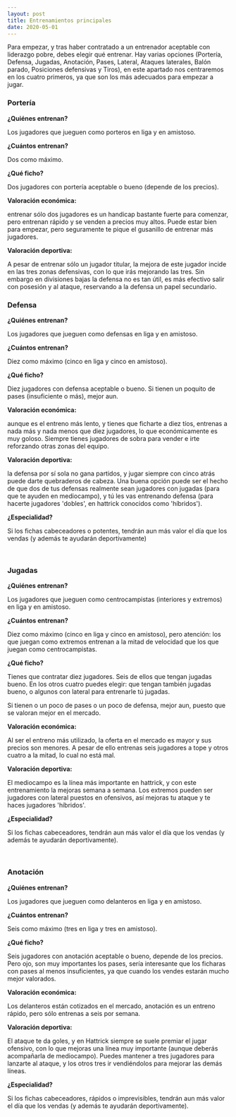 ```yaml
---
layout: post
title: Entrenamientos principales
date: 2020-05-01
---
```


Para empezar, y tras haber contratado a un entrenador aceptable con liderazgo pobre, debes elegir qué entrenar. Hay varias opciones (Portería, Defensa, Jugadas, Anotación, Pases, Lateral, Ataques laterales, Balón parado, Posiciones defensivas y Tiros), en este apartado nos centraremos en los cuatro primeros, ya que son los más adecuados para empezar a jugar.

### Portería

**¿Quiénes entrenan?**

Los jugadores que jueguen como porteros en liga y en amistoso.

**¿Cuántos entrenan?**

Dos como máximo.

**¿Qué ficho?**

Dos jugadores con portería aceptable o bueno (depende de los precios).

**Valoración económica:**

entrenar sólo dos jugadores es un handicap bastante fuerte para comenzar, pero entrenan rápido y se venden a precios muy altos. Puede estar bien para empezar, pero seguramente te pique el gusanillo de entrenar más jugadores.

**Valoración deportiva:**

A pesar de entrenar sólo un jugador titular, la mejora de este jugador incide en las tres zonas defensivas, con lo que irás mejorando las tres. Sin embargo en divisiones bajas la defensa no es tan útil, es más efectivo salir con posesión y al ataque, reservando a la defensa un papel secundario.

 
### Defensa

**¿Quiénes entrenan?**

Los jugadores que jueguen como defensas en liga y en amistoso.

**¿Cuántos entrenan?**

Diez como máximo (cinco en liga y cinco en amistoso).

**¿Qué ficho?**

Diez jugadores con defensa aceptable o bueno. Si tienen un poquito de pases (insuficiente o más), mejor aun.

**Valoración económica:**

aunque es el entreno más lento, y tienes que ficharte a diez tíos, entrenas a nada más y nada menos que diez jugadores, lo que económicamente es muy goloso. Siempre tienes jugadores de sobra para vender e irte reforzando otras zonas del equipo.

**Valoración deportiva:**

la defensa por sí sola no gana partidos, y jugar siempre con cinco atrás puede darte quebraderos de cabeza. Una buena opción puede ser el hecho de que dos de tus defensas realmente sean jugadores con jugadas (para que te ayuden en mediocampo), y tú les vas entrenando defensa (para hacerte jugadores 'dobles', en hattrick conocidos como 'híbridos').

**¿Especialidad?**

Si los fichas cabeceadores o potentes, tendrán aun más valor el día que los vendas (y además te ayudarán deportivamente)

 
### Jugadas

**¿Quiénes entrenan?**

Los jugadores que jueguen como centrocampistas (interiores y extremos) en liga y en amistoso.

**¿Cuántos entrenan?**

Diez como máximo (cinco en liga y cinco en amistoso), pero atención: los que juegan como extremos entrenan a la mitad de velocidad que los que juegan como centrocampistas.

**¿Qué ficho?**

Tienes que contratar diez jugadores. Seis de ellos que tengan jugadas bueno. En los otros cuatro puedes elegir: que tengan también jugadas bueno, o algunos con lateral para entrenarle tú jugadas.

Si tienen o un poco de pases o un poco de defensa, mejor aun, puesto que se valoran mejor en el mercado.

**Valoración económica:**

Al ser el entreno más utilizado, la oferta en el mercado es mayor y sus precios son menores. A pesar de ello entrenas seis jugadores a tope y otros cuatro a la mitad, lo cual no está mal.

**Valoración deportiva:**

El mediocampo es la línea más importante en hattrick, y con este entrenamiento la mejoras semana a semana. Los extremos pueden ser jugadores con lateral puestos en ofensivos, así mejoras tu ataque y te haces jugadores 'híbridos'.

**¿Especialidad?**

Si los fichas cabeceadores, tendrán aun más valor el día que los vendas (y además te ayudarán deportivamente).

 
### Anotación

**¿Quiénes entrenan?**

Los jugadores que jueguen como delanteros en liga y en amistoso.

**¿Cuántos entrenan?**

Seis como máximo (tres en liga y tres en amistoso).

**¿Qué ficho?**

Seis jugadores con anotación aceptable o bueno, depende de los precios. Pero ojo, son muy importantes los pases, sería interesante que los ficharas con pases al menos insuficientes, ya que cuando los vendes estarán mucho mejor valorados.

**Valoración económica:**

Los delanteros están cotizados en el mercado, anotación es un entreno rápido, pero sólo entrenas a seis por semana.

**Valoración deportiva:**

El ataque te da goles, y en Hattrick siempre se suele premiar el jugar ofensivo, con lo que mejoras una línea muy importante (aunque deberás acompañarla de mediocampo). Puedes mantener a tres jugadores para lanzarte al ataque, y los otros tres ir vendiéndolos para mejorar las demás líneas.

**¿Especialidad?**

Si los fichas cabeceadores, rápidos o imprevisibles, tendrán aun más valor el día que los vendas (y además te ayudarán deportivamente).
